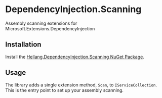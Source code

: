 # DependencyInjection.Scanning

Assembly scanning extensions for Microsoft.Extensions.DependencyInjection

## Installation

Install the [Hellang.DependencyInjection.Scanning NuGet Package](https://www.nuget.org/packages/Hellang.DependencyInjection.Scanning).

## Usage

The library adds a single extension method, `Scan`, to `IServiceCollection`. This is the entry point to set up your assembly scanning.
